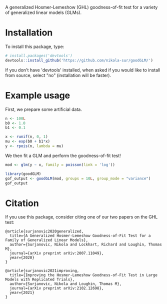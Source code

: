  A generalized Hosmer-Lemeshow (GHL) goodness-of-fit test for a variety of generalized linear models (GLMs).
 
# Installation
To install this package, type:
 
 ``` r
 # install.packages('devtools')
 devtools::install_github('https://github.com/nikola-sur/goodGLM/')
 ```
 
 If you don't have 'devtools' installed, when asked if you would like to install from source, select "no" (installation will be faster).
 
# Example usage
First, we prepare some artificial data.
``` r
n <- 100L
b0 <- 1.0
b1 <- 0.1

x <- runif(n, 0, 1)
mu <- exp(b0 + b1*x)
y <- rpois(n, lambda = mu)
```

We then fit a GLM and perform the goodness-of-fit test!
``` r
mod <- glm(y ~ x, family = poisson(link = 'log'))

library(goodGLM)
gof_output <- goodGLM(mod, groups = 10L, group_mode = "variance")
gof_output
```

# Citation
If you use this package, consider citing one of our two papers on the GHL test:

```
@article{surjanovic2020generalized,
  title={A Generalized Hosmer-Lemeshow Goodness-of-Fit Test for a Family of Generalized Linear Models},
  author={Surjanovic, Nikola and Lockhart, Richard and Loughin, Thomas M},
  journal={arXiv preprint arXiv:2007.11049},
  year={2020}
}

@article{surjanovic2021improving,
  title={Improving the Hosmer-Lemeshow Goodness-of-Fit Test in Large Models with Replicated Trials},
  author={Surjanovic, Nikola and Loughin, Thomas M},
  journal={arXiv preprint arXiv:2102.12698},
  year={2021}
}
```
